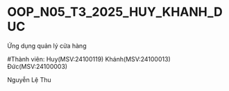 # OOP_N05_T3_2025_HUY_KHANH_DUC

Ứng dụng quản lý cửa hàng

#Thành viên:
Huy(MSV:24100119)
Khánh(MSV:24100013)
Đức(MSV:24100003)


Nguyễn Lệ Thu

